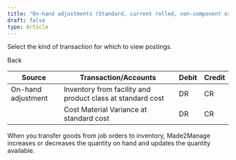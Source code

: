 ```yaml
---
title: "On-hand adjustments (Standard, current rolled, non-component or Inventory transactions)"
draft: false
type: Article
---
```


Select the kind of transaction for which to view postings. 

Back

| Source             | Transaction/Accounts                                       | Debit | Credit |
|--------------------|------------------------------------------------------------|-------|--------|
| On-hand adjustment | Inventory from facility and product class at standard cost | DR    | CR     |
|                    | Cost Material Variance at standard cost                    | DR    | CR     |

When you transfer goods from job orders to inventory, Made2Manage increases or decreases the quantity on hand and updates the quantity available.